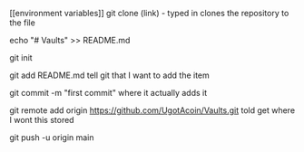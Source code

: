 [[environment variables]] 
git clone (link) - typed in clones the repository to the file

echo "# Vaults" >> README.md

git init

git add README.md
tell git that I want to add the item

git commit -m "first commit"
where it actually adds it

git remote add origin https://github.com/UgotAcoin/Vaults.git
told get where I wont this stored

git push -u origin main
